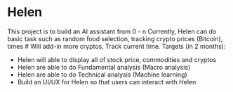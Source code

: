 # Helen
This project is to build an AI assistant from 0 - n
Currently, Helen can do basic task such as random food selection, tracking crypto prices (Bitcoin), times # Will add-in more cryptos, Track current time. 
Targets (in 2 months):
- Helen will able to display all of stock price, commodities and cryptos
- Helen are able to do Fundamental analysis (Macro analysis)
- Helen are able to do Technical analysis (Machine learning)
- Build an UI/UX for Helen so that users can interact with Helen

